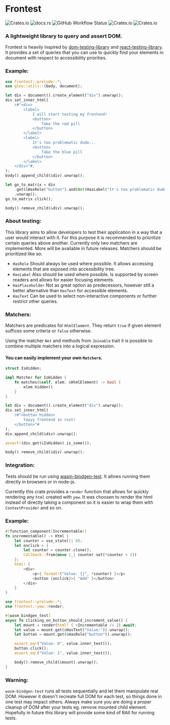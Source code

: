 # Frontest

![Crates.io](https://img.shields.io/crates/v/frontest)
![docs.rs](https://img.shields.io/docsrs/frontest/latest)
![GitHub Workflow Status](https://img.shields.io/github/workflow/status/Zwo1in/frontest-rs/tests)
![Crates.io](https://img.shields.io/crates/d/frontest)
![Crates.io](https://img.shields.io/crates/l/frontest)

### A lightweight library to query and assert DOM.

Frontest is heavily inspired by [dom-testing-library](https://testing-library.com/docs/dom-testing-library/intro`dom-testing-library) and [react-testing-library](https://testing-library.com/docs/react-testing-library/intro).
It provides a set of queries that you can use to quickly find your elements in document
with respect to accessibility priorities.

### Example:

```rust
use frontest::prelude::*;
use gloo::utils::{body, document};

let div = document().create_element("div").unwrap();
div.set_inner_html(
    r#"<div>
        <label>
            I will start testing my frontend!
            <button>
                Take the red pill
            </button>
        </label>
        <label>
            It's too problematic dude...
            <button>
                Take the blue pill
            </button>
        </label>
    </div>"#,
);
body().append_child(&div).unwrap();

let go_to_matrix = div
    .get(&HasRole("button").and(Not(HasLabel("It's too problematic dude..."))))
    .unwrap();
go_to_matrix.click();

body().remove_child(&div).unwrap();
```

### About testing:

 This library aims to allow developers to test their application in a way that a user would interact with it.
 For this purpose it is recommended to prioritize certain queries above another.
 Currently only two matchers are implemented. More will be available in future releases.
 Matchers should be prioritized like so:
 - `HasRole` Should always be used where possible. It allows accessing elements that are exposed into accessibility tree.
 - `HasLabel` Also should be used where possible. Is supported by screen readers and allows for easier focusing elements.
 - `HasPlaceholder` Not as great option as predecessors, however still a better alternative than `HasText` for accessible elements.
 - `HasText` Can be used to select non-interactive components or further restrict other queries.

### Matchers:

Matchers are predicates for `HtmlElement`. They return `true` if given element suffices some criteria
 or `false` otherwise.

Using the matcher `Not` and methods from `Joinable` trait it is possible to combine multiple matchers into
 a logical expression.

#### You can easily implement your own `Matcher`s.

```rust
struct IsHidden;

impl Matcher for IsHidden {
    fn matches(&self, elem: &HtmlElement) -> bool {
        elem.hidden()
    }
}

let div = document().create_element("div").unwrap();
div.set_inner_html(
    r#"<button hidden>
        Yayyy frontend in rust!
    </button>"#
);
div.append_child(&div).unwrap();

assert!(div.get(&IsHidden).is_some());

body().remove_child(&div).unwrap();
```

### Integration:
Tests should be run using [wasm-bindgen-test](https://rustwasm.github.io/wasm-bindgen/wasm-bindgen-test/usage.html`wasm-bindgen-test). It allows running them directly in browsers or in node-js.


Currently this crate provides a `render` function that allows for quickly rendering any `html` created with `yew`.
It was choosen to render the html instead of directly taking a component so it is easier to wrap them with `ContextProvider` and so on.

### Example:
```rust
#[function_component(Incrementable)]
fn incrementable() -> Html {
    let counter = use_state(|| 0);
    let onclick = {
        let counter = counter.clone();
        Callback::from(move |_| counter.set(*counter + 1))
    };
    html! {
        <div>
            <p>{ format!("Value: {}", *counter) }</p>
            <button {onclick}>{ "Add" }</button>
        </div>
    }
}

use frontest::prelude::*;
use frontest::yew::render;

#[wasm_bindgen_test]
async fn clicking_on_button_should_increment_value() {
    let mount = render(html! { <Incrementable /> }).await;
    let value = mount.get(&HasText("Value:")).unwrap();
    let button = mount.get(&HasRole("button")).unwrap();

    assert_eq!("Value: 0", value.inner_text());
    button.click();
    assert_eq!("Value: 1", value.inner_text());

    body().remove_child(&mount).unwrap();
}
```

### Warning:

`wasm-bindgen-test` runs all tests sequentially and let them manipulate real DOM.
However it doesn't recreate full DOM for each test, so things done in one test may impact others.
Always make sure you are doing a proper cleanup of DOM after your tests eg. remove mounted child element.
Hopefully in future this library will provide some kind of RAII for running tests.
